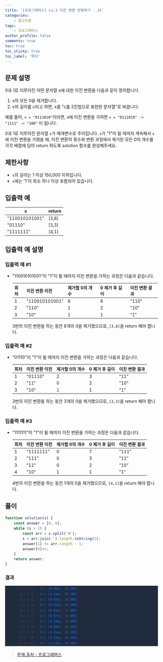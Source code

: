 ```yaml
---
title: '[프로그래머스] Lv.2 이진 변환 반복하기 - JS'
categories:
    - 알고리즘
tags:
    - 프로그래머스
author_profile: false
comments: true
toc: true
toc_sticky: true
toc_label: '목차'
---
```


## 문제 설명

0과 1로 이루어진 어떤 문자열 x에 대한 이진 변환을 다음과 같이 정의합니다.

1. x의 모든 0을 제거합니다.
2. x의 길이를 c라고 하면, x를 "c를 2진법으로 표현한 문자열"로 바꿉니다.

예를 들어, `x = "0111010"`이라면, x에 이진 변환을 가하면 `x = "0111010" -> "1111" -> "100"` 이 됩니다.

0과 1로 이루어진 문자열 `s`가 매개변수로 주어집니다. `s`가 "1"이 될 때까지 계속해서 `s`에 이진 변환을 가했을 때, 이진 변환의 횟수와 변환 과정에서 제거된 모든 0의 개수를 각각 배열에 담아 return 하도록 solution 함수를 완성해주세요.

## 제한사항

-   `s`의 길이는 1 이상 150,000 이하입니다.
-   `s`에는 '1'이 최소 하나 이상 포함되어 있습니다.

## 입출력 예

| s              | return |
| -------------- | ------ |
| "110010101001" | [3,8]  |
| "01110"        | [3,3]  |
| "1111111"      | [4,1]  |

## 입출력 예 설명

### 입출력 예 #1

-   "110010101001"이 "1"이 될 때까지 이진 변환을 가하는 과정은 다음과 같습니다.

    | 회차 | 이진 변환 이전 | 제거할 0의 개수 | 0 제거 후 길이 | 이진 변환 결과 |
    | ---- | -------------- | --------------- | -------------- | -------------- |
    | 1    | "110010101001" | 6               | 6              | "110"          |
    | 2    | "110"          | 1               | 2              | "10"           |
    | 3    | "10"           | 1               | 1              | "1"            |

    3번의 이진 변환을 하는 동안 8개의 0을 제거했으므로, `[3,8]`을 return 해야 합니다.

### 입출력 예 #2

-   "01110"이 "1"이 될 때까지 이진 변환을 가하는 과정은 다음과 같습니다.

    | 회차 | 이진 변환 이전 | 제거할 0의 개수 | 0 제거 후 길이 | 이진 변환 결과 |
    | ---- | -------------- | --------------- | -------------- | -------------- |
    | 1    | "01110"        | 2               | 3              | "11"           |
    | 2    | "11"           | 0               | 2              | "10"           |
    | 3    | "10"           | 1               | 1              | "1"            |

    3번의 이진 변환을 하는 동안 3개의 0을 제거했으므로, `[3,3]`을 return 해야 합니다.

### 입출력 예 #3

-   "1111111"이 "1"이 될 때까지 이진 변환을 가하는 과정은 다음과 같습니다.

    | 회차 | 이진 변환 이전 | 제거할 0의 개수 | 0 제거 후 길이 | 이진 변환 결과 |
    | ---- | -------------- | --------------- | -------------- | -------------- |
    | 1    | "1111111"      | 0               | 7              | "111"          |
    | 2    | "111"          | 0               | 3              | "11"           |
    | 3    | "11"           | 0               | 2              | "10"           |
    | 4    | "10"           | 1               | 1              | "1"            |

    4번의 이진 변환을 하는 동안 1개의 0을 제거했으므로, `[4,1]`을 return 해야 합니다.

## 풀이

```javascript
function solution(s) {
    const answer = [0, 0];
    while (s > 1) {
        const arr = s.split('0');
        s = arr.join('').length.toString(2);
        answer[1] += arr.length - 1;
        answer[0]++;
    }
    return answer;
}
```

### 결과

![result1](/assets/images/2023/10/01/algorithm-82-result1.png)

> [문제 출처 - 프로그래머스](https://school.programmers.co.kr/learn/courses/30/lessons/70129)
